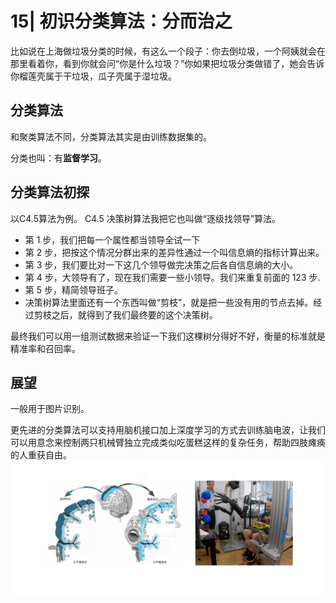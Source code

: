 # 15| 初识分类算法：分而治之
比如说在上海做垃圾分类的时候，有这么一个段子：你去倒垃圾，一个阿姨就会在那里看着你，看到你就会问“你是什么垃圾？”你如果把垃圾分类做错了，她会告诉你榴莲壳属于干垃圾，瓜子壳属于湿垃圾。

## 分类算法
和聚类算法不同，分类算法其实是由训练数据集的。

分类也叫：有**监督学习**。

## 分类算法初探
以C4.5算法为例。
C4.5 决策树算法我把它也叫做“逐级找领导”算法。

-   第 1 步，我们把每一个属性都当领导全试一下
-   第 2 步，把按这个情况分群出来的差异性通过一个叫信息熵的指标计算出来。
-   第 3 步，我们要比对一下这几个领导做完决策之后各自信息熵的大小。
-   第 4 步，大领导有了，现在我们需要一些小领导。我们来重复前面的 123 步.
-   第 5 步，精简领导班子。
-   决策树算法里面还有一个东西叫做“剪枝”，就是把一些没有用的节点去掉。经过剪枝之后，就得到了我们最终要的这个决策树。

最终我们可以用一组测试数据来验证一下我们这棵树分得好不好，衡量的标准就是精准率和召回率。

## 展望
一般用于图片识别。

更先进的分类算法可以支持用脑机接口加上深度学习的方式去训练脑电波，让我们可以用意念来控制两只机械臂独立完成类似吃蛋糕这样的复杂任务，帮助四肢瘫痪的人重获自由。
![avatar](./../images/15_classfied.png)